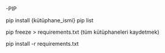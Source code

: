 -PIP 

pip install {kütüphane_ismi}
pip list

 pip freeze > requirements.txt (tüm kütüphaneleri kaydetmek)

 pip install -r requirements.txt